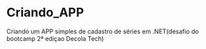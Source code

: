 # Criando_APP
Criando um APP simples de cadastro de séries em .NET(desafio do bootcamp 2ª ediçao Decola Tech)
